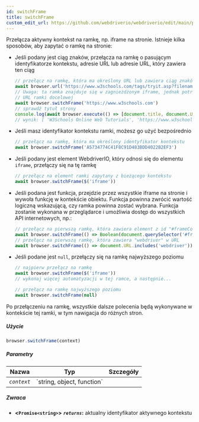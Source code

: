 ```yaml
---
id: switchFrame
title: switchFrame
custom_edit_url: https://github.com/webdriverio/webdriverio/edit/main/packages/webdriverio/src/commands/browser/switchFrame.ts
---
```


Przełącza aktywny kontekst na ramkę, np. iframe na stronie. Istnieje kilka sposobów, aby zapytać o ramkę
na stronie:

  - Jeśli podany jest ciąg znaków, przełącza na ramkę o pasującym identyfikatorze kontekstu, adresie URL lub adresie URL, który zawiera ten ciąg
    ```ts
    // przełącz na ramkę, która ma określony URL lub zawiera ciąg znaków w URL
    await browser.url('https://www.w3schools.com/tags/tryit.asp?filename=tryhtml_iframe')
    // Uwaga: ta ramka znajduje się w zagnieżdżonym iframe, jednak potrzebujesz tylko podać
    // URL ramki docelowej
    await browser.switchFrame('https://www.w3schools.com')
    // sprawdź tytuł strony
    console.log(await browser.execute(() => [document.title, document.URL]))
    // wynik: [ 'W3Schools Online Web Tutorials', 'https://www.w3schools.com/' ]
    ```

  - Jeśli masz identyfikator kontekstu ramki, możesz go użyć bezpośrednio
    ```ts
    // przełącz na ramkę, która ma określony identyfikator kontekstu
    await browser.switchFrame('A5734774C41F8C91D483BDD4022B2EF3')
    ```

  - Jeśli podany jest element WebdriverIO, który odnosi się do elementu `iframe`, przełączy się na tę ramkę
    ```ts
    // przełącz na element ramki zapytany z bieżącego kontekstu
    await browser.switchFrame($('iframe'))
    ```

  - Jeśli podana jest funkcja, przejdzie przez wszystkie iframe na stronie i wywoła funkcję w kontekście
    obiektu. Funkcja powinna zwrócić wartość logiczną wskazującą, czy ramka powinna zostać wybrana. Funkcja
    zostanie wykonana w przeglądarce i umożliwia dostęp do wszystkich API internetowych, np.:
    ```ts
    // przełącz na pierwszą ramkę, która zawiera element z id "#frameContent"
    await browser.switchFrame(() => Boolean(document.querySelector('#frameContent')))
    // przełącz na pierwszą ramkę, która zawiera "webdriver" w URL
    await browser.switchFrame(() => document.URL.includes('webdriver'))
    ```

  - Jeśli podane jest `null`, przełączy się na ramkę najwyższego poziomu
    ```ts
    // najpierw przełącz na ramkę
    await browser.switchFrame($('iframe'))
    // wykonaj więcej automatyzacji w tej ramce, a następnie...

    // przełącz na ramkę najwyższego poziomu
    await browser.switchFrame(null)
    ```

Po przełączeniu na ramkę, wszystkie dalsze polecenia będą wykonywane w kontekście tej ramki,
w tym nawigacja do różnych stron.

##### Użycie

```js
browser.switchFrame(context)
```

##### Parametry

<table>
  <thead>
    <tr>
      <th>Nazwa</th><th>Typ</th><th>Szczegóły</th>
    </tr>
  </thead>
  <tbody>
    <tr>
      <td><code><var>context</var></code></td>
      <td>`string, object, function`</td>
      <td></td>
    </tr>
  </tbody>
</table>

##### Zwraca

- **&lt;`Promise<string>`&gt;**
            **<code><var>returns</var></code>:**  aktualny identyfikator aktywnego kontekstu